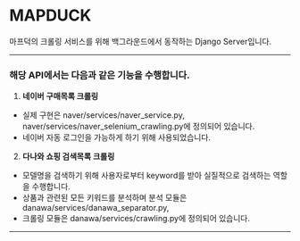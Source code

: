 # MAPDUCK
마프덕의 크롤링 서비스를 위해 백그라운드에서 동작하는 Django Server입니다.  
<hr/>

### 해당 API에서는 다음과 같은 기능을 수행합니다.

1. **네이버 구매목록 크롤링**   
- 실제 구현은 naver/services/naver_service.py, naver/services/naver_selenium_crawling.py에 정의되어 있습니다.   
- 네이버 자동 로그인을 가능하게 하기 위해 사용되었습니다.   

2. **다나와 쇼핑 검색목록 크롤링**   
- 모델명을 검색하기 위해 사용자로부터 keyword를 받아 실질적으로 검색하는 역할을 수행합니다.   
- 상품과 관련된 모든 키워드를 분석하며 분석 모듈은 danawa/services/danawa_separator.py,   
- 크롤링 모듈은 danawa/services/crawling.py에 정의되어 있습니다. 

<hr/>
